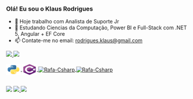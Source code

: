 ### Olá! Eu sou o Klaus Rodrigues

- 🔭 Hoje trabalho com Analista de Suporte Jr
- 🌱 Estudando Ciencias da Computação, Power BI e Full-Stack com .NET 5, Angular + EF Core
- 📫 Contate-me no email: rodrigues.klaus@gmail.com

<div>
  <a href="https://github.com/klausrodrigues">
  <img height="180em" src="https://github-readme-stats.vercel.app/api?username=klausrodrigues&show_icons=true&theme=dark&include_all_commits=true&count_private=true"/>
  <img height="180em" src="https://github-readme-stats.vercel.app/api/top-langs/?username=klausrodrigues&layout=compact&langs_count=16&theme=dark"/>
</div>
 
<div style="display: inline_block"><br>
  <img align="center" alt="Rafa-Python" height="30" width="40" src="https://raw.githubusercontent.com/devicons/devicon/master/icons/python/python-original.svg">
  <img align="center" alt="Rafa-Csharp" height="30" width="40" src="https://raw.githubusercontent.com/devicons/devicon/master/icons/csharp/csharp-original.svg">
  <img align="center" alt="Rafa-Csharp" height="30" width="40" src="https://cdn.jsdelivr.net/gh/devicons/devicon/icons/angularjs/angularjs-original.svg" />
  <img align="center" alt="Rafa-Csharp" height="30" width="40" src="https://cdn.jsdelivr.net/gh/devicons/devicon/icons/dotnetcore/dotnetcore-original.svg" />
</div>
  
  ##
  
  <div>
 </a> 
  <a href="https://www.linkedin.com/in/klaus-rodrigues-b4934a2b/" target="_blank"><img src="https://img.shields.io/badge/-LinkedIn-%230077B5?style=for-the-badge&logo=linkedin&logoColor=white" target="_blank"></a>   
 <a href="https://web.whatsapp.com/send?phone=5516997012899" target="_blank"><img src= https://img.shields.io/badge/WhatsApp-25D366?style=for-the-badge&logo=whatsapp&logoColor=white </a>  
  <a href = "https://mail.google.com/mail/u/0/?tab=rm&ogbl#inbox?compose=GTvVlcRzDQqNvkLSNHsDpzLtphhlcPrxXClXxbkwhqNDsNjTCZtNxhhDZJhLzrmcfkkjVDSlRkBzl"><img src="https://img.shields.io/badge/Gmail-D14836?style=for-the-badge&logo=gmail&logoColor=white" target="_blank"></a>                                                                                 
</div>
  







